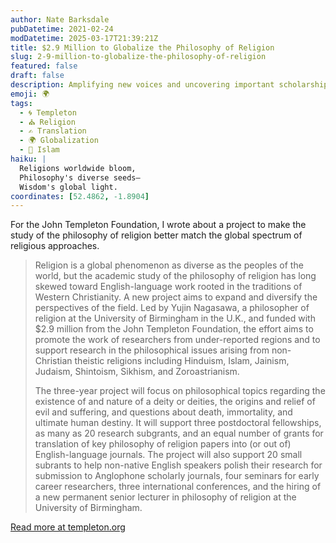```yaml
---
author: Nate Barksdale
pubDatetime: 2021-02-24
modDatetime: 2025-03-17T21:39:21Z
title: $2.9 Million to Globalize the Philosophy of Religion
slug: 2-9-million-to-globalize-the-philosophy-of-religion
featured: false
draft: false
description: Amplifying new voices and uncovering important scholarship beyond the Christian and Anglophone worlds
emoji: 🌍
tags:
  - 🌀 Templeton
  - ⛪ Religion
  - ✍️ Translation
  - 🌍 Globalization
  - 🌙 Islam
haiku: |
  Religions worldwide bloom,  
  Philosophy's diverse seeds—  
  Wisdom's global light.
coordinates: [52.4862, -1.8904]
---
```


For the John Templeton Foundation, I wrote about a project to make the study of the philosophy of religion better match the global spectrum of religious approaches.

> Religion is a global phenomenon as diverse as the peoples of the world, but the academic study of the philosophy of religion has long skewed toward English-language work rooted in the traditions of Western Christianity. A new project aims to expand and diversify the perspectives of the field. Led by Yujin Nagasawa, a philosopher of religion at the University of Birmingham in the U.K., and funded with $2.9 million from the John Templeton Foundation, the effort aims to promote the work of researchers from under-reported regions and to support research in the philosophical issues arising from non-Christian theistic religions including Hinduism, Islam, Jainism, Judaism, Shintoism, Sikhism, and Zoroastrianism.
>
> The three-year project will focus on philosophical topics regarding the existence of and nature of a deity or deities, the origins and relief of evil and suffering, and questions about death, immortality, and ultimate human destiny. It will support three postdoctoral fellowships, as many as 20 research subgrants, and an equal number of grants for translation of key philosophy of religion papers into (or out of) English-language journals. The project will also support 20 small subrants to help non-native English speakers polish their research for submission to Anglophone scholarly journals, four seminars for early career researchers, three international conferences, and the hiring of a new permanent senior lecturer in philosophy of religion at the University of Birmingham.

[Read more at templeton.org](https://www.templeton.org/news/2-9-million-to-globalize-the-philosophy-of-religion)
